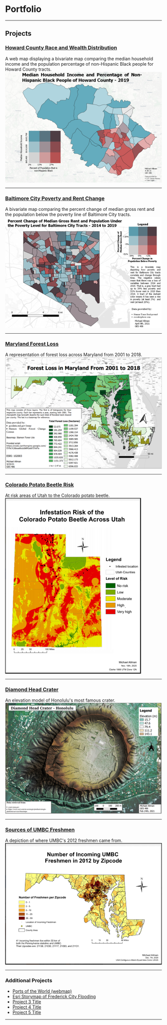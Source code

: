 # Portfolio

---
## Projects

### [Howard County Race and Wealth Distribution](/Lab_8_GES_486/index)
A web map displaying a bivariate map comparing the median household income and the population percentage of non-Hispanic Black people for Howard County tracts.
[<img src="project_probation/Howard_bivariate.png?raw=true"/>](/Lab_8_GES_486/index)

---
### [Baltimore City Poverty and Rent Change](/GES486_Lab6/index)
A bivariate map comparing the percent change of median gross rent and the population below the poverty line of Baltimore City tracts.
[<img src="project_probation/Balt_Poverty_and_Rent.png?raw=true"/>](/GES486_Lab6/index)

---
### [Maryland Forest Loss](/project1_486/index)
A representation of forest loss across Maryland from 2001 to 2018.
[<img src="project_probation/Forest_Loss_image.PNG?raw=true"/>](/project1_486/index)

---
### [Colorado Potato Beetle Risk](/project_probation/index)
At risk areas of Utah to the Colorado potato beetle.
[<img src="project_probation/Potato_Beetle_Risk.PNG?raw=true"/>](/project_probation/index)

---
### [Diamond Head Crater](/Diamond_Head_Crater/index)
An elevation model of Honolulu's most famous crater.
[<img src="project_probation/Diamond_Head.PNG?raw=true"/>](/Diamond_Head_Crater/index)

---
### [Sources of UMBC Freshmen](/UMBC_Freshmen_Sources/index)
A depiction of where UMBC's 2012 freshmen came from.
[<img src="project_probation/UMBC_Freshmen.PNG?raw=true"/>](/UMBC_Freshmen_Sources/index)

---
### Additional Projects

- [Ports of the World (webmap)](/Lab_5/Ports_Webmap/index)
- [Esri Storymap of Frederick City Flooding](https://arcg.is/14L1rD0)
- [Project 3 Title](http://example.com/)
- [Project 4 Title](http://example.com/)
- [Project 5 Title](http://example.com/)

---
